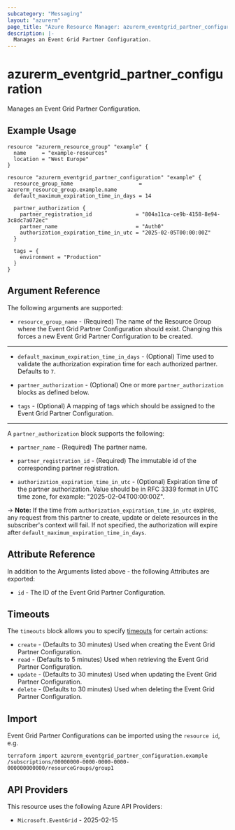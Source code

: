 ```yaml
---
subcategory: "Messaging"
layout: "azurerm"
page_title: "Azure Resource Manager: azurerm_eventgrid_partner_configuration"
description: |-
  Manages an Event Grid Partner Configuration.
---
```


# azurerm_eventgrid_partner_configuration

Manages an Event Grid Partner Configuration.

## Example Usage

```hcl
resource "azurerm_resource_group" "example" {
  name     = "example-resources"
  location = "West Europe"
}

resource "azurerm_eventgrid_partner_configuration" "example" {
  resource_group_name                     = azurerm_resource_group.example.name
  default_maximum_expiration_time_in_days = 14

  partner_authorization {
    partner_registration_id              = "804a11ca-ce9b-4158-8e94-3c8dc7a072ec"
    partner_name                         = "Auth0"
    authorization_expiration_time_in_utc = "2025-02-05T00:00:00Z"
  }

  tags = {
    environment = "Production"
  }
}
```

## Argument Reference

The following arguments are supported:

* `resource_group_name` - (Required) The name of the Resource Group where the Event Grid Partner Configuration should exist. Changing this forces a new Event Grid Partner Configuration to be created.

---

* `default_maximum_expiration_time_in_days` - (Optional) Time used to validate the authorization expiration time for each authorized partner. Defaults to `7`.

* `partner_authorization` - (Optional) One or more `partner_authorization` blocks as defined below.

* `tags` - (Optional) A mapping of tags which should be assigned to the Event Grid Partner Configuration.

---

A `partner_authorization` block supports the following:

* `partner_name` - (Required) The partner name.

* `partner_registration_id` - (Required) The immutable id of the corresponding partner registration.

* `authorization_expiration_time_in_utc` - (Optional) Expiration time of the partner authorization. Value should be in RFC 3339 format in UTC time zone, for example: "2025-02-04T00:00:00Z".

-> **Note:** If the time from `authorization_expiration_time_in_utc` expires, any request from this partner to create, update or delete resources in the subscriber's context will fail. If not specified, the authorization will expire after `default_maximum_expiration_time_in_days`.

## Attribute Reference

In addition to the Arguments listed above - the following Attributes are exported: 

* `id` - The ID of the Event Grid Partner Configuration.

## Timeouts

The `timeouts` block allows you to specify [timeouts](https://developer.hashicorp.com/terraform/language/resources/configure#define-operation-timeouts) for certain actions:

* `create` - (Defaults to 30 minutes) Used when creating the Event Grid Partner Configuration.
* `read` - (Defaults to 5 minutes) Used when retrieving the Event Grid Partner Configuration.
* `update` - (Defaults to 30 minutes) Used when updating the Event Grid Partner Configuration.
* `delete` - (Defaults to 30 minutes) Used when deleting the Event Grid Partner Configuration.

## Import

Event Grid Partner Configurations can be imported using the `resource id`, e.g.

```shell
terraform import azurerm_eventgrid_partner_configuration.example /subscriptions/00000000-0000-0000-0000-000000000000/resourceGroups/group1
```

## API Providers
<!-- This section is generated, changes will be overwritten -->
This resource uses the following Azure API Providers:

* `Microsoft.EventGrid` - 2025-02-15
